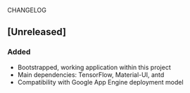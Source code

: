 CHANGELOG

## [Unreleased]
### Added
- Bootstrapped, working application within this project
- Main dependencies: TensorFlow, Material-UI, antd
- Compatibility with Google App Engine deployment model
